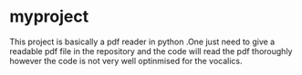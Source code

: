 # myproject
This project is basically a pdf reader in python .One just need to give a readable pdf file in the repository and the code will read the pdf thoroughly
however the code is not very well optinmised for the vocalics.
